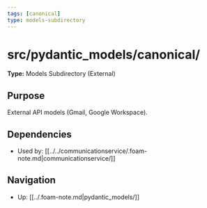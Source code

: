 ```yaml
---
tags: [canonical]
type: models-subdirectory
---
```


# src/pydantic_models/canonical/

**Type:** Models Subdirectory (External)

## Purpose
External API models (Gmail, Google Workspace).

## Dependencies
- Used by: [[../../communicationservice/.foam-note.md|communicationservice/]]

## Navigation
- Up: [[../.foam-note.md|pydantic_models/]]
